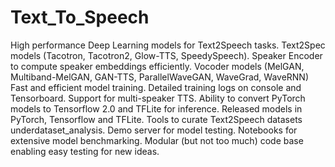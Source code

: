 # Text_To_Speech

High performance Deep Learning models for Text2Speech tasks.
Text2Spec models (Tacotron, Tacotron2, Glow-TTS, SpeedySpeech).
Speaker Encoder to compute speaker embeddings efficiently.
Vocoder models (MelGAN, Multiband-MelGAN, GAN-TTS, ParallelWaveGAN, WaveGrad, WaveRNN)
Fast and efficient model training.
Detailed training logs on console and Tensorboard.
Support for multi-speaker TTS.
Ability to convert PyTorch models to Tensorflow 2.0 and TFLite for inference.
Released models in PyTorch, Tensorflow and TFLite.
Tools to curate Text2Speech datasets underdataset_analysis.
Demo server for model testing.
Notebooks for extensive model benchmarking.
Modular (but not too much) code base enabling easy testing for new ideas.
